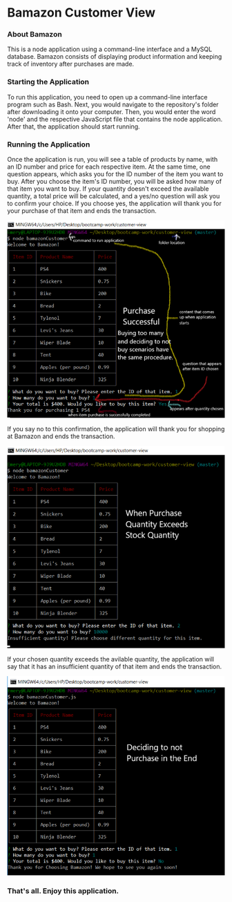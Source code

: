 # Bamazon Customer View

### About Bamazon

This is a node application using a command-line interface and a MySQL database. Bamazon consists of displaying product information and keeping track of inventory after purchases are made.

### Starting the Application

To run this application, you need to open up a command-line interface program such as Bash. Next, you would navigate to the repository's folder after downloading it onto your computer. Then, you would enter the word 'node' and the respective JavaScript file that contains the node application. After that, the application should start running.

### Running the Application

Once the application is run, you will see a table of products by name, with an ID number and price for each respective item. At the same time, one question appears, which asks you for the ID number of the item you want to buy. After you choose the item's ID number, you will be asked how many of that item you want to buy. If your quantity doesn't exceed the available quantity, a total price will be calculated, and a yes/no question will ask you to confirm your choice. If you choose yes, the application will thank you for your purchase of that item and ends the transaction.

![Purchase Complete](/images/buying-amount-ok.png)

If you say no to this confirmation, the application will thank you for shopping at Bamazon and ends the transaction.

![Excess Quantity](/images/buying-too-many.png) 

If your chosen quantity exceeds the avilable quantity, the application will say that it has an insufficient quantity of that item and ends the transaction.

![Cancel Purchase](/images/confirmation-as-no.png)

### That's all. Enjoy this application.